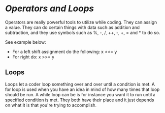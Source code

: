 # ***Operators and Loops***


Operators are really powerful tools to utilize while coding. They can assign a value. They can do certain things with data such as addition and subtraction, and they use symbols such as %, -, /, ++, -, +, = and * to do so.

See example below:

- For a left shift assignment do the following: x <<= y
- For right do: x >>= y

## **Loops**

Loops let a coder loop something over and over until a condition is met. A for loop is used when you have an idea in mind of how many times that loop should be run. A while loop can be is for instance you want it to run until a specified condition is met. They both have their place and it just depends on
what it is that you're trying to accomplish. 